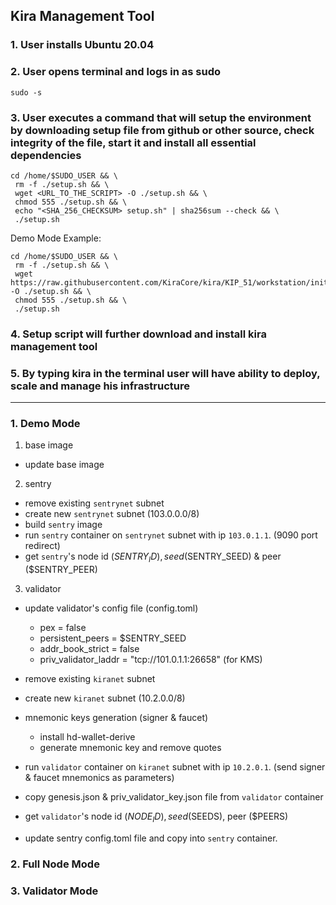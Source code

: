 ## Kira Management Tool

### 1. User installs Ubuntu 20.04

### 2. User opens terminal and logs in as sudo

```
sudo -s
```

### 3. User executes a command that will setup the environment by downloading setup file from github or other source, check integrity of the file, start it and install all essential dependencies

```
cd /home/$SUDO_USER && \
 rm -f ./setup.sh && \
 wget <URL_TO_THE_SCRIPT> -O ./setup.sh && \
 chmod 555 ./setup.sh && \
 echo "<SHA_256_CHECKSUM> setup.sh" | sha256sum --check && \
 ./setup.sh
```

Demo Mode Example:

```
cd /home/$SUDO_USER && \
 rm -f ./setup.sh && \
 wget https://raw.githubusercontent.com/KiraCore/kira/KIP_51/workstation/init.sh -O ./setup.sh && \
 chmod 555 ./setup.sh && \
 ./setup.sh
```

### 4. Setup script will further download and install kira management tool

### 5. By typing kira in the terminal user will have ability to deploy, scale and manage his infrastructure

---

### 1. Demo Mode

1. base image

- update base image

2. sentry

- remove existing `sentrynet` subnet
- create new `sentrynet` subnet (103.0.0.0/8)
- build `sentry` image
- run `sentry` container on `sentrynet` subnet with ip `103.0.1.1`. (9090 port redirect)
- get `sentry`'s node id ($SENTRY_ID), seed ($SENTRY_SEED) & peer ($SENTRY_PEER)

3. validator

- update validator's config file (config.toml)

  - pex = false
  - persistent_peers = $SENTRY_SEED
  - addr_book_strict = false
  - priv_validator_laddr = "tcp://101.0.1.1:26658" (for KMS)

- remove existing `kiranet` subnet

- create new `kiranet` subnet (10.2.0.0/8)

- mnemonic keys generation (signer & faucet)

  - install hd-wallet-derive
  - generate mnemonic key and remove quotes

- run `validator` container on `kiranet` subnet with ip `10.2.0.1`. (send signer & faucet mnemonics as parameters)

- copy genesis.json & priv_validator_key.json file from `validator` container

- get `validator`'s node id ($NODE_ID), seed ($SEEDS), peer ($PEERS)

- update sentry config.toml file and copy into `sentry` container.

### 2. Full Node Mode

### 3. Validator Mode

